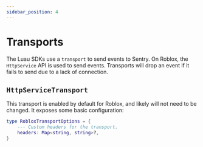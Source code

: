 ```yaml
---
sidebar_position: 4
---
```


# Transports

The Luau SDKs use a `transport` to send events to Sentry. On Roblox, the `HttpService` API is used to send events.
Transports will drop an event if it fails to send due to a lack of connection.

## `HttpServiceTransport`

This transport is enabled by default for Roblox, and likely will not need to be changed. It exposes some basic
configuration:

```lua
type RobloxTransportOptions = {
    --- Custom headers for the transport.
    headers: Map<string, string>?,
}
```
